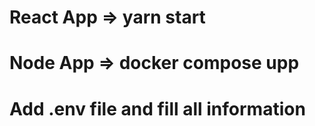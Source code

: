 # React App => yarn start
# Node App => docker compose upp




# Add .env file and fill all information
